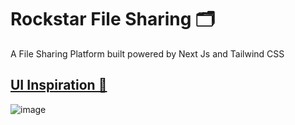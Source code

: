 # Rockstar File Sharing 🗂
 A File Sharing Platform built powered by Next Js and Tailwind CSS
 
## [UI Inspiration 🔗](https://dribbble.com/shots/16346974-Duplin-File-sharing-app)
![image](https://user-images.githubusercontent.com/47267731/187058903-e4a85c98-892d-4177-8667-127fa65ad931.png)

